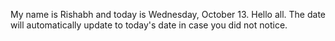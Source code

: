 My name is Rishabh and today is Wednesday, October 13. Hello all. The date will automatically update to today's date in case you did not notice.

